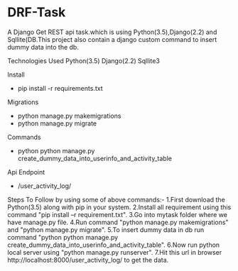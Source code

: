 # DRF-Task
A Django Get REST api  task.which is using Python(3.5),Django(2.2) and Sqllite(DB.This project also contain a django custom command to insert dummy data into the db.

Technologies Used Python(3.5) Django(2.2) Sqllite3

Install

- pip install -r requirements.txt

Migrations

- python manage.py makemigrations
- python manage.py migrate

Commands

- python python manage.py create_dummy_data_into_userinfo_and_activity_table

Api Endpoint

- /user_activity_log/

Steps To Follow by using some of above commands:-
  1.First download the Python(3.5) along with pip in your system.
  2.Install all requirement using this command "pip install –r requirement.txt".
  3.Go into mytask folder where we have manage.py file.
  4.Run command "python manage.py makemigrations" and "python manage.py migrate".
  5.To insert dummy data in db run command "python python manage.py create_dummy_data_into_userinfo_and_activity_table".
  6.Now run python local server using "python manage.py runserver".
  7.Hit this url in browser http://localhost:8000/user_activity_log/ to get the data.
